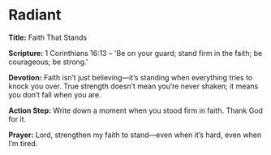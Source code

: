 # Radiant

**Title:** Faith That Stands

**Scripture:** 1 Corinthians 16:13 – 'Be on your guard; stand firm in the faith; be courageous; be strong.'

**Devotion:**
Faith isn’t just believing—it’s standing when everything tries to knock you over. True strength doesn’t mean you’re never shaken; it means you don’t fall when you are.

**Action Step:** Write down a moment when you stood firm in faith. Thank God for it.

**Prayer:**
Lord, strengthen my faith to stand—even when it’s hard, even when I’m tired.